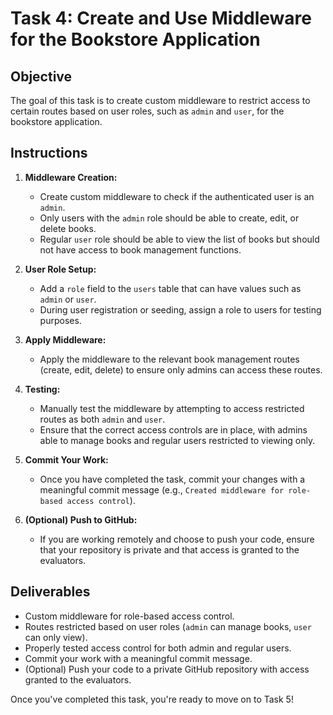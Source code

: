 # Task 4: Create and Use Middleware for the Bookstore Application

## Objective

The goal of this task is to create custom middleware to restrict access to certain routes based on user roles, such as `admin` and `user`, for the bookstore application.

## Instructions

1. **Middleware Creation:**
   - Create custom middleware to check if the authenticated user is an `admin`.
   - Only users with the `admin` role should be able to create, edit, or delete books.
   - Regular `user` role should be able to view the list of books but should not have access to book management functions.

2. **User Role Setup:**
   - Add a `role` field to the `users` table that can have values such as `admin` or `user`.
   - During user registration or seeding, assign a role to users for testing purposes.

3. **Apply Middleware:**
   - Apply the middleware to the relevant book management routes (create, edit, delete) to ensure only admins can access these routes.

4. **Testing:**
   - Manually test the middleware by attempting to access restricted routes as both `admin` and `user`.
   - Ensure that the correct access controls are in place, with admins able to manage books and regular users restricted to viewing only.

5. **Commit Your Work:**
   - Once you have completed the task, commit your changes with a meaningful commit message (e.g., `Created middleware for role-based access control`).

6. **(Optional) Push to GitHub:**
   - If you are working remotely and choose to push your code, ensure that your repository is private and that access is granted to the evaluators.

## Deliverables

- Custom middleware for role-based access control.
- Routes restricted based on user roles (`admin` can manage books, `user` can only view).
- Properly tested access control for both admin and regular users.
- Commit your work with a meaningful commit message.
- (Optional) Push your code to a private GitHub repository with access granted to the evaluators.

Once you've completed this task, you're ready to move on to Task 5!
